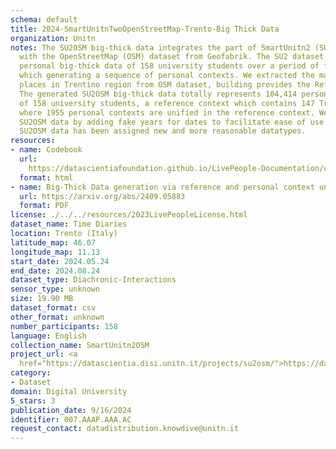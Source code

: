 ```yaml
---
schema: default
title: 2024-SmartUnitnTwoOpenStreetMap-Trento-Big Thick Data
organization: Unitn
notes: The SU2OSM big-thick data integrates the part of SmartUnitn2 (SU2) dataset
  with the OpenStreetMap (OSM) dataset from Geofabrik. The SU2 dataset contains the
  personal big-thick data of 158 university students over a period of four weeks,
  which generating a sequence of personal contexts. We extracted the massive real-world
  places in Trentino region from OSM dataset, building provides the Reference Context.
  The generated SU2OSM big-thick data totally represents 104,414 personal contexts
  of 158 university students, a reference context which contains 147 Trentino places,
  where 1955 personal contexts are unified in the reference context. We updated the
  SU2OSM data by adding fake years for dates to facilitate ease of use. Part of the
  SU2OSM data has been assigned new and more reasonable datatypes.
resources:
- name: Codebook
  url: 
    https://datascientiafoundation.github.io/LivePeople-Documentation/codebooks/2024-OSM-Trento-timediaries.html
  format: html
- name: Big-Thick Data generation via reference and personal context unification
  url: https://arxiv.org/abs/2409.05883
  format: PDF
license: ./../../resources/2023LivePeopleLicense.html
dataset_name: Time Diaries
location: Trento (Italy)
latitude_map: 46.07
longitude_map: 11.13
start_date: 2024.05.24
end_date: 2024.08.24
dataset_type: Diachronic-Interactions
sensor_type: unknown
size: 19.90 MB
dataset_format: csv
other_format: unknown
number_participants: 158
language: English
collection_name: SmartUnitn2OSM
project_url: <a 
  href="https://datascientia.disi.unitn.it/projects/su2osm/">https://datascientia.disi.unitn.it/projects/su2osm/</a>
category:
- Dataset
domain: Digital University
5_stars: 3
publication_date: 9/16/2024
identifier: 007.AAAP.AAA.AC
request_contact: datadistribution.knowdive@unitn.it
---
```


